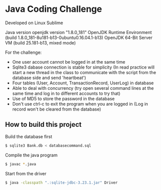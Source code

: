 # Java Coding Challenge

Developed on Linux Sublime

Java version
openjdk version "1.8.0_181"
OpenJDK Runtime Environment (build 1.8.0_181-8u181-b13-0ubuntu0.16.04.1-b13)
OpenJDK 64-Bit Server VM (build 25.181-b13, mixed mode)

For the challenge:  
  - One user account cannot be logged in at the same time
  - Sqlite3 dabase connection is stable for simplicity (In read practice will start a new thread in the class to communicate with the script from the database side and send 'heartbeat')
  - Four tables (User, Account, TransactionRecord, UserLog) in database
  - Able to deal with concurrency (try open several command lines at the same time and log in to different accounts to try that)
  - Use of MD5 to store the password in the database
  - Don't use ctrl-c to exit the program when you are logged in (Log in record won't be cleared from the database)


## How to build this project

Build the database first
```sh
$ sqlite3 Bank.db < databasecommand.sql
```
Compile the java program
```sh
$ javac *.java
```
Start from the driver
```sh
$ java -classpath ".:sqlite-jdbc-3.23.1.jar" Driver
```
